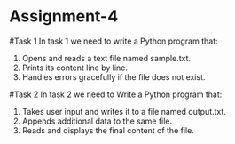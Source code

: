 # Assignment-4
#Task 1 
 In task 1 we need to write a Python program that:
1.   Opens and reads a text file named sample.txt.
2.   Prints its content line by line.
3.   Handles errors gracefully if the file does not exist.


 #Task 2
 In task 2 we need to Write a Python program that:
1.   Takes user input and writes it to a file named output.txt.
2.   Appends additional data to the same file.
3.   Reads and displays the final content of the file.

